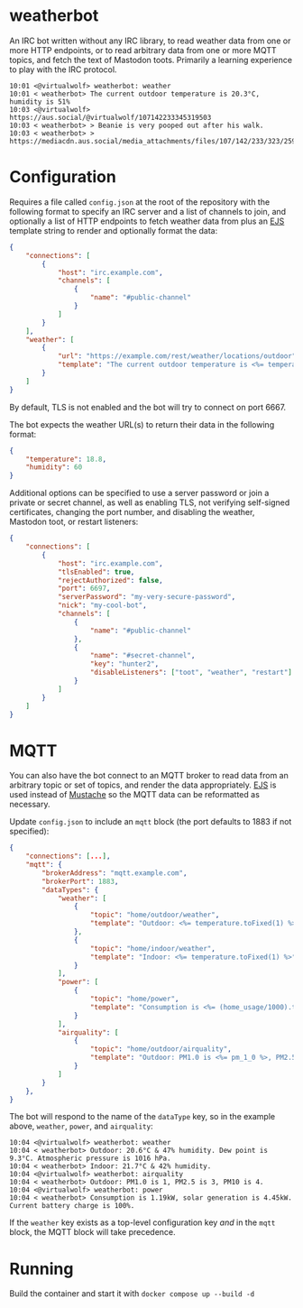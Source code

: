 # weatherbot
An IRC bot written without any IRC library, to read weather data from one or more HTTP endpoints, or to read arbitrary data from one or more MQTT topics, and fetch the text of Mastodon toots. Primarily a learning experience to play with the IRC protocol.

```
10:01 <@virtualwolf> weatherbot: weather
10:01 < weatherbot> The current outdoor temperature is 20.3°C, humidity is 51%
10:03 <@virtualwolf> https://aus.social/@virtualwolf/107142233345319503
10:03 < weatherbot> > Beanie is very pooped out after his walk.
10:03 < weatherbot> > https://mediacdn.aus.social/media_attachments/files/107/142/233/323/259/793/original/2156d87b7f910b82.jpeg
```

# Configuration

Requires a file called `config.json` at the root of the repository with the following format to specify an IRC server and a list of channels to join, and optionally a list of HTTP endpoints to fetch weather data from plus an [EJS](https://ejs.co) template string to render and optionally format the data:

```json
{
    "connections": [
        {
            "host": "irc.example.com",
            "channels": [
                {
                    "name": "#public-channel"
                }
            ]
        }
    ],
    "weather": [
        {
            "url": "https://example.com/rest/weather/locations/outdoor",
            "template": "The current outdoor temperature is <%= temperature %>°C, humidity is <%= humidity %>%"
        }
    ]
}
```

By default, TLS is not enabled and the bot will try to connect on port 6667.

The bot expects the weather URL(s) to return their data in the following format:

```json
{
    "temperature": 18.8,
    "humidity": 60
}
```

Additional options can be specified to use a server password or join a private or secret channel, as well as enabling TLS, not verifying self-signed certificates, changing the port number, and disabling the weather, Mastodon toot, or restart listeners:

```json
{
    "connections": [
        {
            "host": "irc.example.com",
            "tlsEnabled": true,
            "rejectAuthorized": false,
            "port": 6697,
            "serverPassword": "my-very-secure-password",
            "nick": "my-cool-bot",
            "channels": [
                {
                    "name": "#public-channel"
                },
                {
                    "name": "#secret-channel",
                    "key": "hunter2",
                    "disableListeners": ["toot", "weather", "restart"]
                }
            ]
        }
    ]
}
```

# MQTT

You can also have the bot connect to an MQTT broker to read data from an arbitrary topic or set of topics, and render the data appropriately. [EJS](https://ejs.co) is used instead of [Mustache](https://mustache.github.io) so the MQTT data can be reformatted as necessary.

Update `config.json` to include an `mqtt` block (the port defaults to 1883 if not specified):

```json
{
    "connections": [...],
    "mqtt": {
        "brokerAddress": "mqtt.example.com",
        "brokerPort": 1883,
        "dataTypes": {
            "weather": [
                {
                    "topic": "home/outdoor/weather",
                    "template": "Outdoor: <%= temperature.toFixed(1) %>°C & <%= Math.round(humidity) %>% humidity. Dew point is <%= dew_point.toFixed(1) %>°C. Atmospheric pressure is <%= Math.round(pressure) %> hPa."
                },
                {
                    "topic": "home/indoor/weather",
                    "template": "Indoor: <%= temperature.toFixed(1) %>°C & <%= Math.round(humidity) %>% humidity."
                }
            ],
            "power": [
                {
                    "topic": "home/power",
                    "template": "Consumption is <%= (home_usage/1000).toFixed(2) %>kW, solar generation is <%= solar_generation === 0 ? solar_generation : (solar_generation/1000).toFixed(2) %>kW. Current battery charge is <%= battery_charge_percentage === 100 ? battery_charge_percentage : battery_charge_percentage.toFixed(1) %>%."
                }
            ],
            "airquality": [
                {
                    "topic": "home/outdoor/airquality",
                    "template": "Outdoor: PM1.0 is <%= pm_1_0 %>, PM2.5 is <%= pm_2_5 %>, PM10 is <%= pm_10 %>."
                }
            ]
        }
    },
}
```

The bot will respond to the name of the `dataType` key, so in the example above, `weather`, `power`, and `airquality`:

```
10:04 <@virtualwolf> weatherbot: weather
10:04 < weatherbot> Outdoor: 20.6°C & 47% humidity. Dew point is 9.3°C. Atmospheric pressure is 1016 hPa.
10:04 < weatherbot> Indoor: 21.7°C & 42% humidity.
10:04 <@virtualwolf> weatherbot: airquality
10:04 < weatherbot> Outdoor: PM1.0 is 1, PM2.5 is 3, PM10 is 4.
10:04 <@virtualwolf> weatherbot: power
10:04 < weatherbot> Consumption is 1.19kW, solar generation is 4.45kW. Current battery charge is 100%.
```

If the `weather` key exists as a top-level configuration key _and_ in the `mqtt` block, the MQTT block will take precedence.

# Running

Build the container and start it with `docker compose up --build -d`
